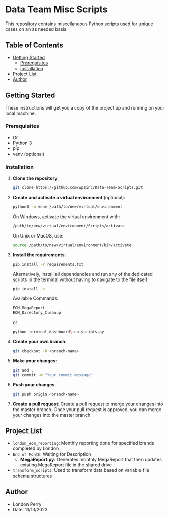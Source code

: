 # Data Team Misc Scripts

This repository contains miscellaneous Python scripts used for unique cases on an as needed basis.

## Table of Contents

- [Getting Started](#getting-started)
  - [Prerequisites](#prerequisites)
  - [Installation](#installation)
- [Project List](#project-list)
- [Author](#author)

## Getting Started

These instructions will get you a copy of the project up and running on your local machine.

### Prerequisites

- Git
- Python 3
- pip
- venv (optional)

### Installation

1. **Clone the repository**:

    ```bash
    git clone https://github.com/wpsinc/Data-Team-Scripts.git
    ```

2. **Create and activate a virtual environment** (optional):

    ```bash
    python3 -m venv /path/to/new/virtual/environment
    ```

    On Windows, activate the virtual environment with:

    ```bash
    /path/to/new/virtual/environment/Scripts/activate
    ```

    On Unix or MacOS, use:

    ```bash
    source /path/to/new/virtual/environment/bin/activate
    ```

3. **Install the requirements**:

    ```bash
    pip install -r requirements.txt
    ```

    Alternatively, install all dependencies and run any of the dedicated scripts in the terminal without having to navigate to the file itself:

    ```bash
    pip install -e .
    ```

    Available Commands:

    ```bash
    EOM_MegaReport
    EOM_Directory_Cleanup
    ```

    or

    ```bash
    python terminal_dashboard\run_scripts.py
    ```

4. **Create your own branch**:

    ```bash
    git checkout -b <branch-name>
    ```

5. **Make your changes**:

    ```bash
    git add .
    git commit -m "Your commit message"
    ```

6. **Push your changes**:

    ```bash
    git push origin <branch-name>
    ```

7. **Create a pull request**: Create a pull request to merge your changes into the master branch. Once your pull request is approved, you can merge your changes into the master branch.

## Project List

- `london_eom_reporting`: Monthly reporting done for specified brands completed by London
- `End of Month`: Waiting for Description
    - **MegaReport.py**: Generates monthly MegaReport that then updates existing MegaReport file in the shared drive
- `transform_scripts`: Used to transform data based on variable file schema structures

## Author

- London Perry
- Date: 11/13/2023